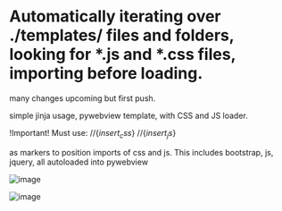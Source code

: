 # 
# Automatically iterating over ./templates/ files and folders, looking for *.js and *.css files, importing before loading. 


many changes upcoming but first push. 

simple jinja usage, pywebview template, with CSS and JS loader. 

!Important!
Must use:     //{$insert_css$}
               //{$insert_js$}

as markers to position imports of css and js. This includes bootstrap, js, jquery, all autoloaded into pywebview

![image](https://user-images.githubusercontent.com/98753696/220867172-ea626610-6b0c-49c0-8fd6-6e24a2c94e56.png)




![image](https://user-images.githubusercontent.com/98753696/220868887-c0124c92-fbca-4646-ac30-b97b9106c3cd.png)
